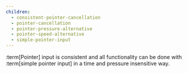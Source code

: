 ```yaml
---
children:
  - consistent-pointer-cancellation
  - pointer-cancellation
  - pointer-pressure-alternative
  - pointer-speed-alternative
  - simple-pointer-input
---
```


:term[Pointer] input is consistent and all functionality can be done with :term[simple pointer input] in a time and pressure insensitive way.
